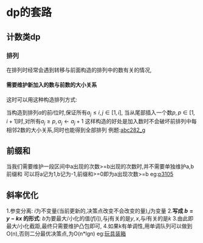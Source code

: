 # dp的套路
## 计数类dp
### 排列
在排列时经常会遇到转移与前面构造的排列中的数有关的情况,
#### 需要维护新加入的数与前数的大小关系
这时可以用这种构造排列方式:

当构造到排列$a$的前$i$位时,保证所有$a_j\leq i ,j\in[1,i]$,
当从尾部插入一个数$p,p\in [1,i+1]$时,对所有$a_j\geq p,a_j \leftarrow a_j+1$
这样构造的好处是加入数时不会破坏前排列中每相邻2数的大小关系,同时也能得到全部排列
例题:[abc282_g](https://www.luogu.com.cn/problem/AT_abc282_g)
## 前缀和
当我们需要维护一段区间中a出现的次数>=b出现的次数时,并不需要单独维护a,b前缀和
可以将a记为1,b记为-1,前缀和>=0即为a出现次数>=b
eg:[p3105](https://www.luogu.com.cn/problem/P3105)

## 斜率优化
1.参变分离:
$i$为不变量(当前更新的,决策点改变不会改变的量),$j$为变量
2.**写成 $b = y - kx$ 的形式**:
$b$为要最大/小化的值($f[i]$),与j有关的是$y,x$,与$i$有关的是$k$
3.由此即最大/小化截距,最终只需要维护凸包即可,
4.如果k有单调性,用单调队列可以做到 O(n),否则二分最优决策点,为O(n*lgn)
eg:[玩具装箱](https://www.luogu.com.cn/problem/P3195)